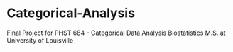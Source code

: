 # Categorical-Analysis

Final Project for PHST 684 - Categorical Data Analysis
Biostatistics M.S. at University of Louisville

